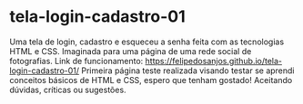 # tela-login-cadastro-01

Uma tela de login, cadastro e esqueceu a senha feita com as tecnologias HTML e CSS. 
Imaginada para uma página de uma rede social de fotografias.
Link de funcionamento: https://felipedosanjos.github.io/tela-login-cadastro-01/
Primeira página teste realizada visando testar se aprendi conceitos básicos de HTML e CSS, espero que tenham gostado!
Aceitando dúvidas, críticas ou sugestões.
